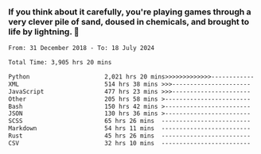 ### If you think about it carefully, you're playing games through a very clever pile of sand, doused in chemicals, and brought to life by lightning.  👋


<!--START_SECTION:waka-->

```txt
From: 31 December 2018 - To: 18 July 2024

Total Time: 3,905 hrs 20 mins

Python                     2,021 hrs 20 mins>>>>>>>>>>>>>------------   51.77 %
XML                        514 hrs 38 mins >>>----------------------   13.18 %
JavaScript                 477 hrs 23 mins >>>----------------------   12.23 %
Other                      205 hrs 58 mins >------------------------   05.27 %
Bash                       150 hrs 42 mins >------------------------   03.86 %
JSON                       130 hrs 36 mins >------------------------   03.34 %
SCSS                       65 hrs 26 mins  -------------------------   01.68 %
Markdown                   54 hrs 11 mins  -------------------------   01.39 %
Rust                       45 hrs 26 mins  -------------------------   01.16 %
CSV                        32 hrs 10 mins  -------------------------   00.82 %
```

<!--END_SECTION:waka-->
